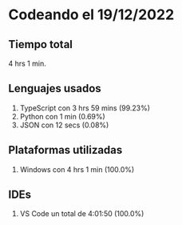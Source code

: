 # Codeando el 19/12/2022

## Tiempo total
4 hrs 1 min.

## Lenguajes usados
1. TypeScript con 3 hrs 59 mins (99.23%)
1. Python con 1 min (0.69%)
1. JSON con 12 secs (0.08%)

## Plataformas utilizadas
1. Windows con 4 hrs 1 min (100.0%)

## IDEs
1. VS Code un total de 4:01:50 (100.0%)
